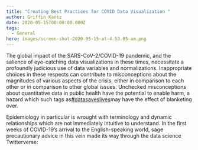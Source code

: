 ```yaml
---
title: "Creating Best Practices for COVID Data Visualization "
author: Griffin Kantz
date: 2020-05-15T00:00:00.000Z
tags:
  - General
hero: images/screen-shot-2020-05-15-at-4.53.05-am.png
---
```

The global impact of the SARS-CoV-2/COVID-19 pandemic, and the salience of eye-catching data visualizations in these times, necessitate a profoundly judicious use of data variables and normalizations. Inappropriate choices in these respects can contribute to misconceptions about the magnitudes of various aspects of the crisis, either in comparison to each other or in comparison to other global issues. Unchecked misconceptions about quantitative data in public health have the potential to enable harm, a hazard which such tags as[\#datasaveslives](https://twitter.com/hashtag/datasaveslives?lang=en)may have the effect of blanketing over.

Epidemiology in particular is wrought with terminology and dynamic relationships which are not immediately intuitive to understand. In the first weeks of COVID-19’s arrival to the English-speaking world, sage precautionary advice in this vein made its way through the data science Twitterverse: